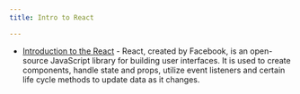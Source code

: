 ```yaml
---
title: Intro to React

---
```


- [Introduction to the React](https://www.freecodecamp.org/learn/front-end-libraries/react/) - React, created by Facebook, is an open-source JavaScript library for building user interfaces. It is used to create components, handle state and props, utilize event listeners and certain life cycle methods to update data as it changes.